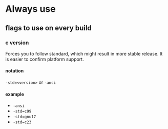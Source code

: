 # Always use
## flags to use on every build

### c version
Forces you to follow standard, which might result in more stable release. It is easier to confirm platform support.
#### notation
`-std=<version>` or `-ansi`
#### example
- `-ansi`
- `-std=c99`
- `-std=gnu17`
- `-std=c23`
